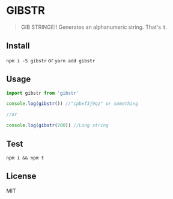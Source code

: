 # GIBSTR

> GIB STRINGE!! Generates an alphanumeric string. That's it.

## Install

`npm i -S gibstr` or `yarn add gibstr`

## Usage

```javascript
import gibstr from 'gibstr'

console.log(gibstr()) //"cpbxf3j9qz" or something

//or

console.log(gibstr(200)) //Long string
```

## Test

`npm i && npm t`

## License

MIT

